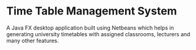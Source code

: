 # Time Table Management System
A Java FX desktop application built using Netbeans which helps in generating university timetables with assigned classrooms, lecturers and many other features.
